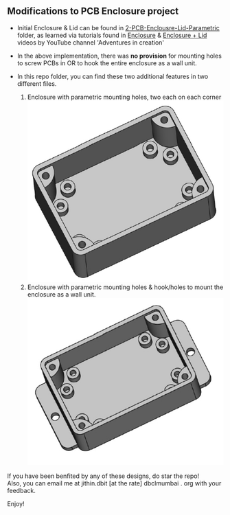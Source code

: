 ## Modifications to PCB Enclosure project

- Initial Enclosure & Lid can be found in [2-PCB-Enclousre-Lid-Parametric](https://github.com/jithinsisaac/FreeCAD-3D-projects/tree/main/2-PCB-Enclousre-Lid-Parametric) folder, as learned via tutorials found in [Enclosure](https://www.youtube.com/watch?v=cJfbINgyz-k) & [Enclosure + Lid](https://www.youtube.com/watch?v=Re51ZZoZsag) videos by YouTube channel 'Adventures in creation'

- In the above implementation, there was **no provision** for mounting holes to screw PCBs in OR to hook the entire enclosure as a wall unit.
- In this repo folder, you can find these two additional features in two different files.
  1. Enclosure with parametric mounting holes, two each on each corner
     ![Enclosure+Mounting Holes](PCB-Enclosure+MountingHoles.jpg)
  2. Enclosure with parametric mounting holes & hook/holes to mount the enclosure as a wall unit.
     ![Enclosure+Mounting Holes+Hooks](PCB-Enclosure+MountingHoles+Hooks.jpg)

If you have been benfited by any of these designs, do star the repo!  
Also, you can email me at jithin.dbit [at the rate] dbclmumbai . org with your feedback.

Enjoy!

